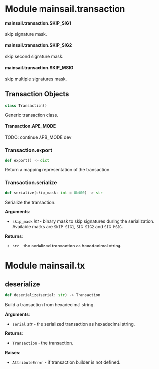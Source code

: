 <a id="mainsail.transaction"></a>

# Module mainsail.transaction

<a id="mainsail.transaction.SKIP_SIG1"></a>

#### mainsail.transaction.SKIP\_SIG1

skip signature mask.

<a id="mainsail.transaction.SKIP_SIG2"></a>

#### mainsail.transaction.SKIP\_SIG2

skip second signature mask.

<a id="mainsail.transaction.SKIP_MSIG"></a>

#### mainsail.transaction.SKIP\_MSIG

skip multiple signatures mask.

<a id="mainsail.transaction.Transaction"></a>

## Transaction Objects

```python
class Transaction()
```

Generic transaction class.

<a id="mainsail.transaction.Transaction.APB_MODE"></a>

#### Transaction.APB\_MODE

TODO: continue APB_MODE dev

<a id="mainsail.transaction.Transaction.export"></a>

### Transaction.export

```python
def export() -> dict
```

Return a mapping representation of the transaction.

<a id="mainsail.transaction.Transaction.serialize"></a>

### Transaction.serialize

```python
def serialize(skip_mask: int = 0b000) -> str
```

Serialize the transaction.

**Arguments**:

- `skip_mask` _int_ - binary mask to skip signatures during the
  serialization. Available masks are `SKIP_SIG1`, `SIG_SIG2` and
  `SIG_MSIG`.
  

**Returns**:

- `str` - the serialized transaction as hexadecimal string.

<a id="mainsail.tx"></a>

# Module mainsail.tx

<a id="mainsail.tx.deserialize"></a>

## deserialize

```python
def deserialize(serial: str) -> Transaction
```

Build a transaction from hexadecimal string.

**Arguments**:

- `serial` _str_ - the serialized transaction as hexadecimal string.
  

**Returns**:

- `Transaction` - the transaction.
  

**Raises**:

- `AttributeError` - if transaction builder is not defined.

